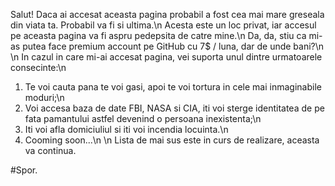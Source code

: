 Salut! Daca ai accesat aceasta pagina probabil a fost cea mai mare greseala din viata ta. Probabil va fi si ultima.\n
Acesta este un loc privat, iar accesul pe aceasta pagina va fi aspru pedepsita de catre mine.\n
Da, da, stiu ca mi-as putea face premium account pe GitHub cu 7$ / luna, dar de unde bani?\n
\n
In cazul in care mi-ai accesat pagina, vei suporta unul dintre urmatoarele consecinte:\n
1) Te voi cauta pana te voi gasi, apoi te voi tortura in cele mai inmaginabile moduri;\n
2) Voi accesa baza de date FBI, NASA si CIA, iti voi sterge identitatea de pe fata pamantului astfel devenind o persoana inexistenta;\n
3) Iti voi afla domiciuliul si iti voi incendia locuinta.\n
4) Cooming soon...\n
\n
Lista de mai sus este in curs de realizare, aceasta va continua.

#Spor.
